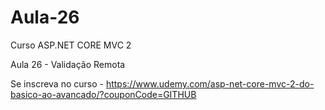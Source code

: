 # Aula-26

Curso ASP.NET CORE MVC 2

Aula 26 - Validação Remota

Se inscreva no curso - https://www.udemy.com/asp-net-core-mvc-2-do-basico-ao-avancado/?couponCode=GITHUB
